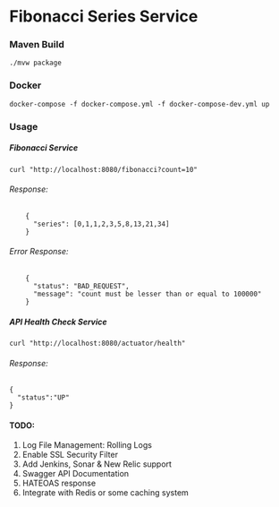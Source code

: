# Fibonacci Series Service

### Maven Build
```
./mvw package
```

### Docker
```
docker-compose -f docker-compose.yml -f docker-compose-dev.yml up
```

### Usage
##### Fibonacci Service
```
curl "http://localhost:8080/fibonacci?count=10"
```

###### Response:
```
    {
      "series": [0,1,1,2,3,5,8,13,21,34]
    }
```
###### Error Response:
```
    {
      "status": "BAD_REQUEST",
      "message": "count must be lesser than or equal to 100000"
    }
```

##### API Health Check Service
``` 
curl "http://localhost:8080/actuator/health"
```
###### Response:
```
{ 
  "status":"UP"
}
```

#### TODO:
1. Log File Management: Rolling Logs
2. Enable SSL Security Filter
3. Add Jenkins, Sonar & New Relic support
4. Swagger API Documentation
5. HATEOAS response
6. Integrate with Redis or some caching system
